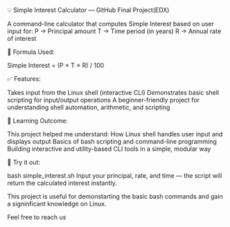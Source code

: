 💡 Simple Interest Calculator — GitHub Final Project(EDX)

A command-line calculator that computes Simple Interest based on user input for:
P → Principal amount
T → Time period (in years)
R → Annual rate of interest

🧮 Formula Used:

Simple Interest = (P × T × R) / 100

✅ Features:

Takes input from the Linux shell (interactive CLI)
Demonstrates basic shell scripting for input/output operations
A beginner-friendly project for understanding shell automation, arithmetic, and scripting

🎯 Learning Outcome:

This project helped me understand:
How Linux shell handles user input and displays output
Basics of bash scripting and command-line programming
Building interactive and utility-based CLI tools in a simple, modular way

🚀 Try it out:

bash simple_interest.sh
Input your principal, rate, and time — the script will return the calculated interest instantly.

This project is useful for demonstarting the basic bash commands and gain a signinficant knowledge on Linux.

Feel free to reach us